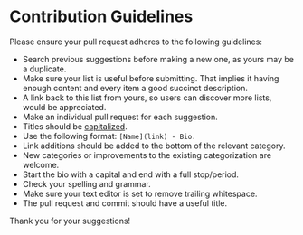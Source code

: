 # Contribution Guidelines

Please ensure your pull request adheres to the following guidelines:

- Search previous suggestions before making a new one, as yours may be a duplicate.
- Make sure your list is useful before submitting. That implies it having enough content and every item a good succinct description.
- A link back to this list from yours, so users can discover more lists, would be appreciated.
- Make an individual pull request for each suggestion.
- Titles should be [capitalized](http://grammar.yourdictionary.com/capitalization/rules-for-capitalization-in-titles.html).
- Use the following format: `[Name](link) - Bio.`
- Link additions should be added to the bottom of the relevant category.
- New categories or improvements to the existing categorization are welcome.
- Start the bio with a capital and end with a full stop/period.
- Check your spelling and grammar.
- Make sure your text editor is set to remove trailing whitespace.
- The pull request and commit should have a useful title.

Thank you for your suggestions!
